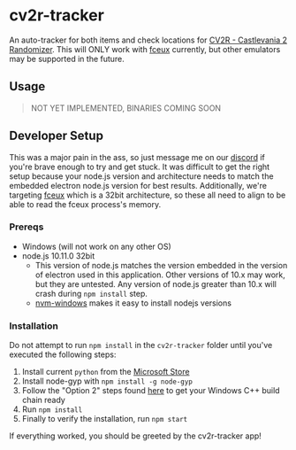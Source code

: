 # cv2r-tracker

An auto-tracker for both items and check locations for [CV2R - Castlevania 2 Randomizer](https://cv2r.herokuapp.com/). This will ONLY work with [fceux](http://www.fceux.com/web/home.html) currently, but other emulators may be supported in the future.

## Usage

> NOT YET IMPLEMENTED, BINARIES COMING SOON

## Developer Setup

This was a major pain in the ass, so just message me on our [discord](https://discord.gg/tuGjwHy) if you're brave enough to try and get stuck. It was difficult to get the right setup because your node.js version and architecture needs to match the embedded electron node.js version for best results. Additionally, we're targeting [fceux](http://www.fceux.com/web/home.html) which is a 32bit architecture, so these all need to align to be able to read the fceux process's memory.

### Prereqs

* Windows (will not work on any other OS)
* node.js 10.11.0 32bit
	* This version of node.js matches the version embedded in the version of electron used in this application. Other versions of 10.x may work, but they are untested. Any version of node.js greater than 10.x will crash during `npm install` step.
	* [nvm-windows](https://github.com/coreybutler/nvm-windows) makes it easy to install nodejs versions

### Installation

Do not attempt to run `npm install` in the `cv2r-tracker` folder until you've executed the following steps:

1. Install current `python` from the [Microsoft Store](https://docs.python.org/3/using/windows.html#the-microsoft-store-package)
2. Install node-gyp with `npm install -g node-gyp`
3. Follow the "Option 2" steps found [here](https://github.com/nodejs/node-gyp#option-2) to get your Windows C++ build chain ready
4. Run `npm install`
5. Finally to verify the installation, run `npm start`

If everything worked, you should be greeted by the cv2r-tracker app!